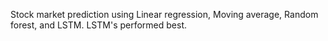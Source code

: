 Stock market prediction using Linear regression, Moving average, Random forest, and LSTM. LSTM's performed best. 
